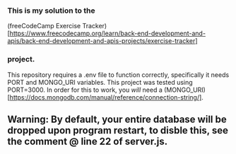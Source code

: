 ### This is my solution to the
(freeCodeCamp Exercise Tracker)[https://www.freecodecamp.org/learn/back-end-development-and-apis/back-end-development-and-apis-projects/exercise-tracker]
### project.
This repository requires a .env file to function correctly, specifically it needs PORT and MONGO_URI variables.
This project was tested using PORT=3000.
In order for this to work, you *will* need a (MONGO_URI)[https://docs.mongodb.com/manual/reference/connection-string/].

## Warning: By default, your entire database will be dropped upon program restart, to disble this, see the comment @ line 22 of server.js.
